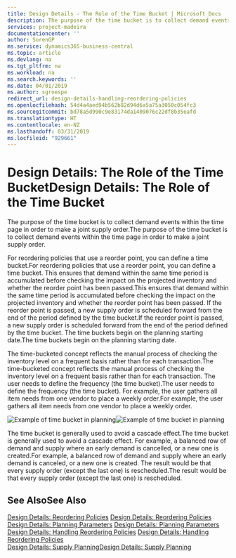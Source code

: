 ```yaml
---
title: Design Details - The Role of the Time Bucket | Microsoft Docs
description: The purpose of the time bucket is to collect demand events within the time page in order to make a joint supply order.
services: project-madeira
documentationcenter: ''
author: SorenGP
ms.service: dynamics365-business-central
ms.topic: article
ms.devlang: na
ms.tgt_pltfrm: na
ms.workload: na
ms.search.keywords: ''
ms.date: 04/01/2019
ms.author: sgroespe
redirect_url: design-details-handling-reordering-policies
ms.openlocfilehash: 54d4a4aed94b562b82d94d6a5a75a3050c054fc3
ms.sourcegitcommit: bd78a5d990c9e83174da1409076c22df8b35eafd
ms.translationtype: HT
ms.contentlocale: en-NZ
ms.lasthandoff: 03/31/2019
ms.locfileid: "929661"
---
```

# <a name="design-details-the-role-of-the-time-bucket"></a><span data-ttu-id="7d7ec-103">Design Details: The Role of the Time Bucket</span><span class="sxs-lookup"><span data-stu-id="7d7ec-103">Design Details: The Role of the Time Bucket</span></span>
<span data-ttu-id="7d7ec-104">The purpose of the time bucket is to collect demand events within the time page in order to make a joint supply order.</span><span class="sxs-lookup"><span data-stu-id="7d7ec-104">The purpose of the time bucket is to collect demand events within the time page in order to make a joint supply order.</span></span>  

 <span data-ttu-id="7d7ec-105">For reordering policies that use a reorder point, you can define a time bucket.</span><span class="sxs-lookup"><span data-stu-id="7d7ec-105">For reordering policies that use a reorder point, you can define a time bucket.</span></span> <span data-ttu-id="7d7ec-106">This ensures that demand within the same time period is accumulated before checking the impact on the projected inventory and whether the reorder point has been passed.</span><span class="sxs-lookup"><span data-stu-id="7d7ec-106">This ensures that demand within the same time period is accumulated before checking the impact on the projected inventory and whether the reorder point has been passed.</span></span> <span data-ttu-id="7d7ec-107">If the reorder point is passed, a new supply order is scheduled forward from the end of the period defined by the time bucket.</span><span class="sxs-lookup"><span data-stu-id="7d7ec-107">If the reorder point is passed, a new supply order is scheduled forward from the end of the period defined by the time bucket.</span></span> <span data-ttu-id="7d7ec-108">The time buckets begin on the planning starting date.</span><span class="sxs-lookup"><span data-stu-id="7d7ec-108">The time buckets begin on the planning starting date.</span></span>  

 <span data-ttu-id="7d7ec-109">The time-bucketed concept reflects the manual process of checking the inventory level on a frequent basis rather than for each transaction.</span><span class="sxs-lookup"><span data-stu-id="7d7ec-109">The time-bucketed concept reflects the manual process of checking the inventory level on a frequent basis rather than for each transaction.</span></span> <span data-ttu-id="7d7ec-110">The user needs to define the frequency (the time bucket).</span><span class="sxs-lookup"><span data-stu-id="7d7ec-110">The user needs to define the frequency (the time bucket).</span></span> <span data-ttu-id="7d7ec-111">For example, the user gathers all item needs from one vendor to place a weekly order.</span><span class="sxs-lookup"><span data-stu-id="7d7ec-111">For example, the user gathers all item needs from one vendor to place a weekly order.</span></span>  

 <span data-ttu-id="7d7ec-112">![Example of time bucket in planning](media/nav_app_supply_planning_2_reorder_cycle.png "Example of time bucket in planning")</span><span class="sxs-lookup"><span data-stu-id="7d7ec-112">![Example of time bucket in planning](media/nav_app_supply_planning_2_reorder_cycle.png "Example of time bucket in planning")</span></span>  

 <span data-ttu-id="7d7ec-113">The time bucket is generally used to avoid a cascade effect.</span><span class="sxs-lookup"><span data-stu-id="7d7ec-113">The time bucket is generally used to avoid a cascade effect.</span></span> <span data-ttu-id="7d7ec-114">For example, a balanced row of demand and supply where an early demand is cancelled, or a new one is created.</span><span class="sxs-lookup"><span data-stu-id="7d7ec-114">For example, a balanced row of demand and supply where an early demand is canceled, or a new one is created.</span></span> <span data-ttu-id="7d7ec-115">The result would be that every supply order (except the last one) is rescheduled.</span><span class="sxs-lookup"><span data-stu-id="7d7ec-115">The result would be that every supply order (except the last one) is rescheduled.</span></span>  

## <a name="see-also"></a><span data-ttu-id="7d7ec-116">See Also</span><span class="sxs-lookup"><span data-stu-id="7d7ec-116">See Also</span></span>  
 <span data-ttu-id="7d7ec-117">[Design Details: Reordering Policies](design-details-reordering-policies.md) </span><span class="sxs-lookup"><span data-stu-id="7d7ec-117">[Design Details: Reordering Policies](design-details-reordering-policies.md) </span></span>  
 <span data-ttu-id="7d7ec-118">[Design Details: Planning Parameters](design-details-planning-parameters.md) </span><span class="sxs-lookup"><span data-stu-id="7d7ec-118">[Design Details: Planning Parameters](design-details-planning-parameters.md) </span></span>  
 <span data-ttu-id="7d7ec-119">[Design Details: Handling Reordering Policies](design-details-handling-reordering-policies.md) </span><span class="sxs-lookup"><span data-stu-id="7d7ec-119">[Design Details: Handling Reordering Policies](design-details-handling-reordering-policies.md) </span></span>  
 [<span data-ttu-id="7d7ec-120">Design Details: Supply Planning</span><span class="sxs-lookup"><span data-stu-id="7d7ec-120">Design Details: Supply Planning</span></span>](design-details-supply-planning.md)
